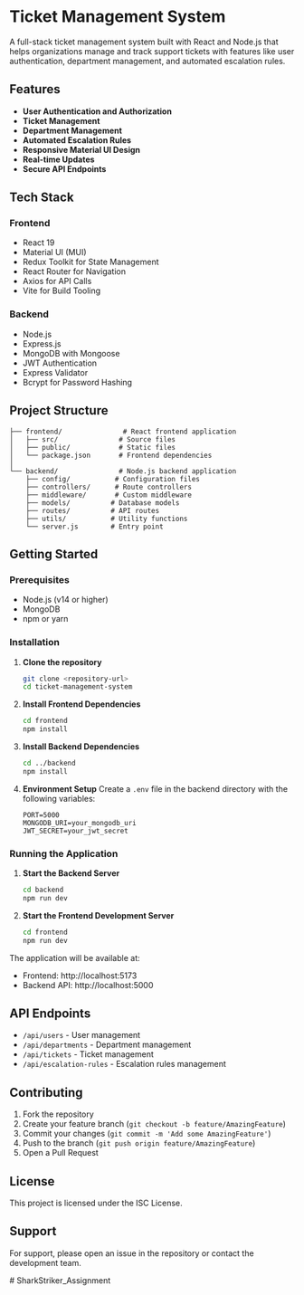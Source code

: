# Ticket Management System

A full-stack ticket management system built with React and Node.js that helps organizations manage and track support tickets with features like user authentication, department management, and automated escalation rules.

## Features

- **User Authentication and Authorization**
- **Ticket Management**
- **Department Management**
- **Automated Escalation Rules**
- **Responsive Material UI Design**
- **Real-time Updates**
- **Secure API Endpoints**

## Tech Stack

### Frontend
- React 19
- Material UI (MUI)
- Redux Toolkit for State Management
- React Router for Navigation
- Axios for API Calls
- Vite for Build Tooling

### Backend
- Node.js
- Express.js
- MongoDB with Mongoose
- JWT Authentication
- Express Validator
- Bcrypt for Password Hashing

## Project Structure

```
├── frontend/               # React frontend application
│   ├── src/               # Source files
│   ├── public/            # Static files
│   └── package.json       # Frontend dependencies
│
└── backend/               # Node.js backend application
    ├── config/           # Configuration files
    ├── controllers/      # Route controllers
    ├── middleware/       # Custom middleware
    ├── models/          # Database models
    ├── routes/          # API routes
    ├── utils/           # Utility functions
    └── server.js        # Entry point
```

## Getting Started

### Prerequisites
- Node.js (v14 or higher)
- MongoDB
- npm or yarn

### Installation

1. **Clone the repository**
   ```bash
   git clone <repository-url>
   cd ticket-management-system
   ```

2. **Install Frontend Dependencies**
   ```bash
   cd frontend
   npm install
   ```

3. **Install Backend Dependencies**
   ```bash
   cd ../backend
   npm install
   ```

4. **Environment Setup**
   Create a `.env` file in the backend directory with the following variables:
   ```env
   PORT=5000
   MONGODB_URI=your_mongodb_uri
   JWT_SECRET=your_jwt_secret
   ```

### Running the Application

1. **Start the Backend Server**
   ```bash
   cd backend
   npm run dev
   ```

2. **Start the Frontend Development Server**
   ```bash
   cd frontend
   npm run dev
   ```

The application will be available at:
- Frontend: http://localhost:5173
- Backend API: http://localhost:5000

## API Endpoints

- `/api/users` - User management
- `/api/departments` - Department management
- `/api/tickets` - Ticket management
- `/api/escalation-rules` - Escalation rules management

## Contributing

1. Fork the repository
2. Create your feature branch (`git checkout -b feature/AmazingFeature`)
3. Commit your changes (`git commit -m 'Add some AmazingFeature'`)
4. Push to the branch (`git push origin feature/AmazingFeature`)
5. Open a Pull Request

## License

This project is licensed under the ISC License.

## Support

For support, please open an issue in the repository or contact the development team.

#   S h a r k S t r i k e r _ A s s i g n m e n t 
 
 